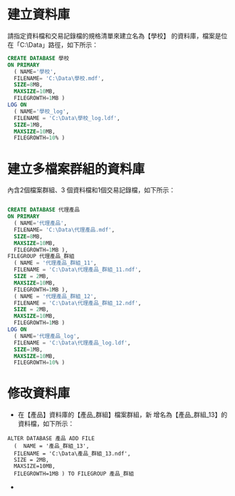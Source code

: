 # 建立資料庫

請指定資料檔和交易記錄檔的規格清單來建立名為【學校】 的資料庫，檔案是位在「C:\Data」路徑，如下所示： 

```SQL
CREATE DATABASE 學校
ON PRIMARY   
  ( NAME='學校',
  FILENAME= 'C:\Data\學校.mdf',    
  SIZE=8MB,    
  MAXSIZE=10MB,    
  FILEGROWTH=1MB ) 
LOG ON   
  ( NAME='學校_log',    
  FILENAME = 'C:\Data\學校_log.ldf', 
  SIZE=1MB,     
  MAXSIZE=10MB,   
  FILEGROWTH=10% ) 
```

# 建立多檔案群組的資料庫

內含2個檔案群組、3 個資料檔和1個交易記錄檔，如下所示：

```SQL

CREATE DATABASE 代理產品 
ON PRIMARY   
  ( NAME='代理產品',    
  FILENAME= 'C:\Data\代理產品.mdf',  
  SIZE=8MB,    
  MAXSIZE=10MB,   
  FILEGROWTH=1MB ), 
FILEGROUP 代理產品_群組
  ( NAME = '代理產品_群組_11',    
  FILENAME = 'C:\Data\代理產品_群組_11.ndf',  
  SIZE = 2MB,     
  MAXSIZE=10MB,    
  FILEGROWTH=1MB ),   
  ( NAME = '代理產品_群組_12',    
  FILENAME = 'C:\Data\代理產品_群組_12.ndf',
  SIZE = 2MB,    
  MAXSIZE=10MB,  
  FILEGROWTH=1MB ) 
LOG ON   
  ( NAME='代理產品_log',    
  FILENAME = 'C:\Data\代理產品_log.ldf', 
  SIZE=1MB,    
  MAXSIZE=10MB,
  FILEGROWTH=10% )
```

# 修改資料庫

* 在【產品】資料庫的【產品_群組】檔案群組，新 增名為【產品_群組_13】的資料檔，如下所示： 

```
ALTER DATABASE 產品 ADD FILE 
  (  NAME = '產品_群組_13',    
  FILENAME = 'C:\Data\產品_群組_13.ndf', 
  SIZE = 2MB,   
  MAXSIZE=10MB,    
  FILEGROWTH=1MB ) TO FILEGROUP 產品_群組 
```

* 
